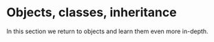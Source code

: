 # Objects, classes, inheritance

In this section we return to objects and learn them even more in-depth.
